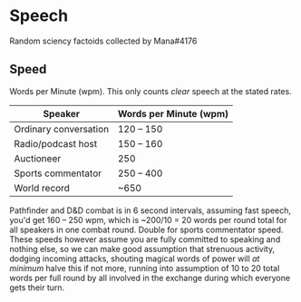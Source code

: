# Speech

Random sciency factoids collected by Mana#4176

## Speed

Words per Minute (wpm). This only counts _clear_ speech at the stated rates.

| Speaker               | Words per Minute (wpm) |
| --------------------- | ---------------------- |
| Ordinary conversation | 120 – 150              |
| Radio/podcast host    | 150 – 160              |
| Auctioneer            | 250                    |
| Sports commentator    | 250 – 400              |
| World record          | ~650                   |

Pathfinder and D&D combat is in 6 second intervals, assuming fast speech, you'd get 160 – 250 wpm, which is ~200/10 = 20 words per round total for all speakers in one combat round. Double for sports commentator speed. These speeds however assume you are fully committed to speaking and nothing else, so we can make good assumption that strenuous activity, dodging incoming attacks, shouting magical words of power will _at minimum_ halve this if not more, running into assumption of 10 to 20 total words per full round by all involved in the exchange during which everyone gets their turn.

